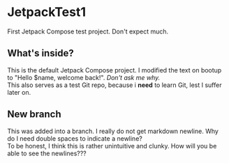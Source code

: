 # JetpackTest1

First Jetpack Compose test project. Don't expect much.

## What's inside?

This is the default Jetpack Compose project. I modified the text on bootup to "Hello $name, welcome back!". *Don't ask me why.*  
This also serves as a test Git repo, because i **need** to learn Git, lest I suffer later on.

## New branch
  
This was added into a branch.
I really do not get markdown newline. Why do I need double spaces to indicate a newline?  
To be honest, I think this is rather unintuitive and clunky.
How will you be able to see the newlines???
